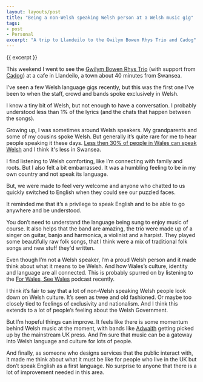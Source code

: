 ```yaml
---
layout: layouts/post
title: "Being a non-Welsh speaking Welsh person at a Welsh music gig"
tags:
- post
- Personal
excerpt: "A trip to Llandeilo to the Gwilym Bowen Rhys Trio and Cadog"
--- 
```


{{ excerpt }}

This weekend I went to see the [Gwilym Bowen Rhys Trio](https://www.gwilymbowenrhys.com/) (with support from [Cadog](https://www.instagram.com/2cadog/)) at a cafe in Llandeilo, a town about 40 minutes from Swansea.

I’ve seen a few Welsh language gigs recently, but this was the first one I’ve been to when the staff, crowd and bands spoke exclusively in Welsh.

I know a tiny bit of Welsh, but not enough to have a conversation. I probably understood less than 1% of the lyrics (and the chats that happen between the songs).

Growing up, I was sometimes around Welsh speakers. My grandparents and some of my cousins spoke Welsh. But generally it’s quite rare for me to hear people speaking it these days. [Less then 30% of people in Wales can speak Welsh](https://www.gov.wales/welsh-language-data-annual-population-survey-october-2023-september-2024-html) and I think it's less in Swansea.

I find listening to Welsh comforting, like I’m connecting with family and roots. But I also felt a bit embarrassed. It was a humbling feeling to be in my own country and not speak its language.

But, we were made to feel very welcome and anyone who chatted to us quickly switched to English when they could see our puzzled faces. 

It reminded me that it’s a privilege to speak English and to be able to go anywhere and be understood. 

You don’t need to understand the language being sung to enjoy music of course. It also helps that the band are amazing, the trio were made up of a singer on guitar, banjo and harmonica, a violinist and a harpist. They played some beautifully raw folk songs, that I think were a mix of traditional folk songs and new stuff they'd written.

Even though I’m not a Welsh speaker, I’m a proud Welsh person and it made think about what it means to be Welsh. And how Wales’s culture, identity and language are all connected. This is probably spurred on by listening to the [For Wales, See Wales](https://forwalesseewales.buzzsprout.com/) podcast recently.

I think it’s fair to say that a lot of non-Welsh speaking Welsh people look down on Welsh culture. It’s seen as twee and old fashioned. Or maybe too closely tied to feelings of exclusivity and nationalism. And I think this extends to a lot of people’s feeling about the Welsh Government. 

But I’m hopeful things can improve. It feels like there is some momentum behind Welsh music at the moment, with bands like [Adwaith](https://www.theguardian.com/uk-news/2025/jan/01/welsh-language-double-album-adwaith-solas) getting picked up by the mainstream UK press. And I’m sure that music can be a gateway into Welsh language and culture for lots of people. 

And finally, as someone who designs services that the public interact with, it made me think about what it must be like for people who live in the UK but don’t speak English as a first language. No surprise to anyone that there is a lot of improvement needed in this area.